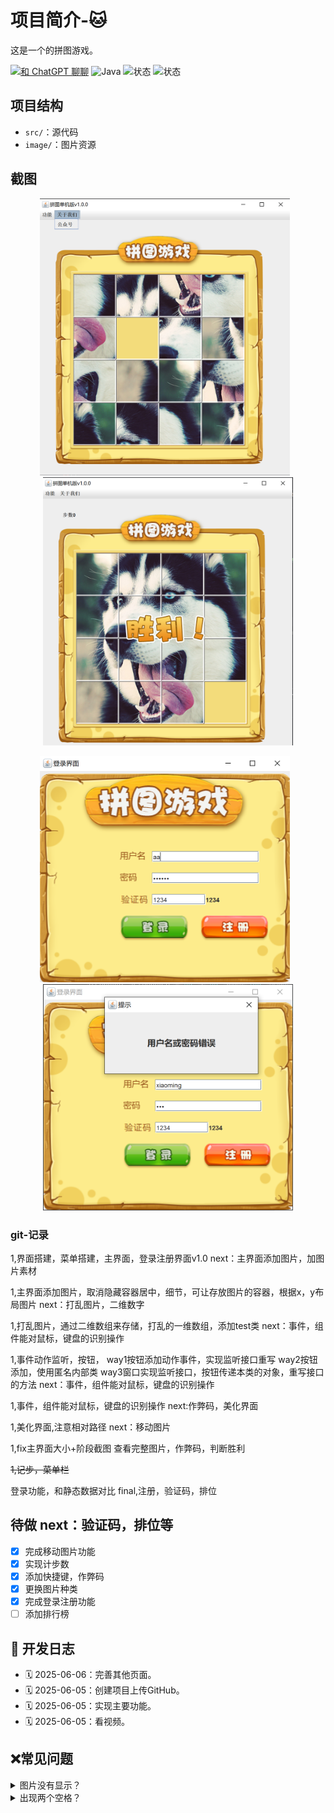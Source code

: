 # 项目简介-🐱

这是一个的拼图游戏。

[![和 ChatGPT 聊聊](https://img.shields.io/badge/AI-ChatGPT-green)](https://chat.openai.com/)
![Java](https://img.shields.io/badge/Java-17-blue)
![状态](https://img.shields.io/badge/开发进程-完成-yellow)
![状态](https://img.shields.io/badge/Intelli_idea-2024.3.6-black)


## 项目结构

- `src/`：源代码
- `image/`：图片资源

## 截图


<p align="center">
  <img src="screenshot/界面搭建.png" alt="界面搭建" width="400" style="display:inline-block; margin-right:10px;"/>
  <img src="screenshot/成功页面.png" alt="成功页面" width="400" style="display:inline-block;"/>
</p>

<p align="center"> 
    <img src="screenshot/登录页面.png" alt="登录页面" width="400" style="display:inline-block; margin-right:10px;"/>
  <img src="screenshot/登录失败.png" alt="登录失败" width="400" style="display:inline-block;"/>
</p>


### **git-记录**

1,界面搭建，菜单搭建，主界面，登录注册界面v1.0
next：主界面添加图片，加图片素材

1,主界面添加图片，取消隐藏容器居中，细节，可让存放图片的容器，根据x，y布局图片
next：打乱图片，二维数字

1,打乱图片，通过二维数组来存储，打乱的一维数组，添加test类
next：事件，组件能对鼠标，键盘的识别操作

1,事件动作监听，按钮，
way1按钮添加动作事件，实现监听接口重写
way2按钮添加，使用匿名内部类
way3窗口实现监听接口，按钮传递本类的对象，重写接口的方法
next：事件，组件能对鼠标，键盘的识别操作

1,事件，组件能对鼠标，键盘的识别操作
next:作弊码，美化界面

1,美化界面,注意相对路径
next：移动图片

1,fix主界面大小+阶段截图
查看完整图片，作弊码，判断胜利

~~1,记步，菜单栏~~

登录功能，和静态数据对比
final,注册，验证码，排位

待做
next：验证码，排位等
---
- [x] 完成移动图片功能
- [x] 实现计步数
- [x] 添加快捷键，作弊码
- [x] 更换图片种类
- [x] 完成登录注册功能
- [ ] 添加排行榜
      
## 📅 开发日志
- 🗓️ 2025-06-06：完善其他页面。
- 🗓️ 2025-06-05：创建项目上传GitHub。
- 🗓️ 2025-06-05：实现主要功能。
- 🗓️ 2025-06-05：看视频。

## ❌常见问题
<details>
<summary> 图片没有显示？</summary>

 ### 请确保代码中图片路径没有错误，是相对于项目根目录的。

</details>
<details>
<summary> 出现两个空格？</summary>

 ### 请确保打乱数组时，记录0的位置后新的二维数组也需要重新赋值，不能跳过。

</details>






